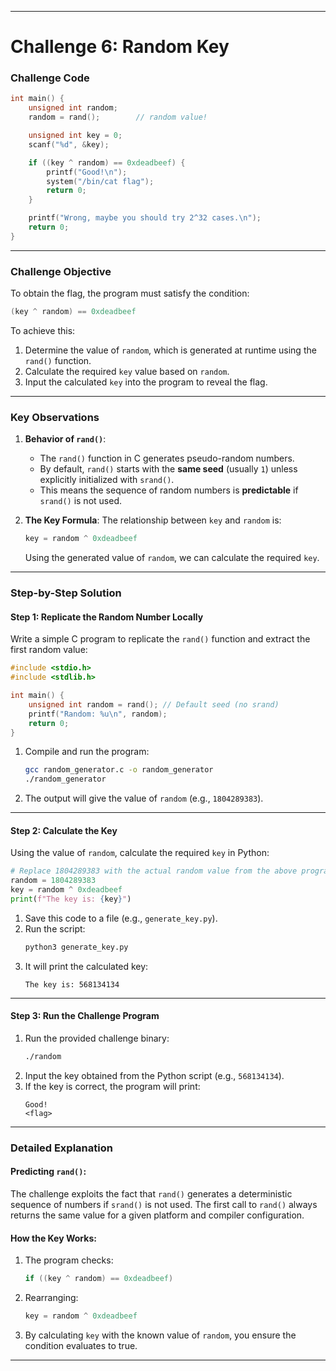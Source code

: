 
---

# **Challenge 6: Random Key**

### **Challenge Code**
```c
int main() {
    unsigned int random;
    random = rand();        // random value!

    unsigned int key = 0;
    scanf("%d", &key);

    if ((key ^ random) == 0xdeadbeef) {
        printf("Good!\n");
        system("/bin/cat flag");
        return 0;
    }

    printf("Wrong, maybe you should try 2^32 cases.\n");
    return 0;
}
```

---

### **Challenge Objective**
To obtain the flag, the program must satisfy the condition:
```c
(key ^ random) == 0xdeadbeef
```

To achieve this:
1. Determine the value of `random`, which is generated at runtime using the `rand()` function.
2. Calculate the required `key` value based on `random`.
3. Input the calculated `key` into the program to reveal the flag.

---

### **Key Observations**

1. **Behavior of `rand()`**:
   - The `rand()` function in C generates pseudo-random numbers.
   - By default, `rand()` starts with the **same seed** (usually `1`) unless explicitly initialized with `srand()`.
   - This means the sequence of random numbers is **predictable** if `srand()` is not used.

2. **The Key Formula**:
   The relationship between `key` and `random` is:
   ```c
   key = random ^ 0xdeadbeef
   ```
   Using the generated value of `random`, we can calculate the required `key`.

---

### **Step-by-Step Solution**

#### **Step 1: Replicate the Random Number Locally**
Write a simple C program to replicate the `rand()` function and extract the first random value:
```c
#include <stdio.h>
#include <stdlib.h>

int main() {
    unsigned int random = rand(); // Default seed (no srand)
    printf("Random: %u\n", random);
    return 0;
}
```

1. Compile and run the program:
   ```bash
   gcc random_generator.c -o random_generator
   ./random_generator
   ```
2. The output will give the value of `random` (e.g., `1804289383`).

---

#### **Step 2: Calculate the Key**
Using the value of `random`, calculate the required `key` in Python:
```python
# Replace 1804289383 with the actual random value from the above program
random = 1804289383
key = random ^ 0xdeadbeef
print(f"The key is: {key}")
```

1. Save this code to a file (e.g., `generate_key.py`).
2. Run the script:
   ```bash
   python3 generate_key.py
   ```
3. It will print the calculated key:
   ```
   The key is: 568134134
   ```

---

#### **Step 3: Run the Challenge Program**
1. Run the provided challenge binary:
   ```bash
   ./random
   ```
2. Input the key obtained from the Python script (e.g., `568134134`).
3. If the key is correct, the program will print:
   ```
   Good!
   <flag>
   ```

---

### **Detailed Explanation**

#### **Predicting `rand()`**:
The challenge exploits the fact that `rand()` generates a deterministic sequence of numbers if `srand()` is not used. The first call to `rand()` always returns the same value for a given platform and compiler configuration.

#### **How the Key Works**:
1. The program checks:
   ```c
   if ((key ^ random) == 0xdeadbeef)
   ```
2. Rearranging:
   ```c
   key = random ^ 0xdeadbeef
   ```
3. By calculating `key` with the known value of `random`, you ensure the condition evaluates to true.

---
